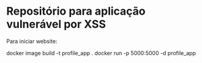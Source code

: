 # Repositório para aplicação vulnerável por XSS

Para iniciar website:

docker image build -t profile_app .
docker run -p 5000:5000 -d profile_app
